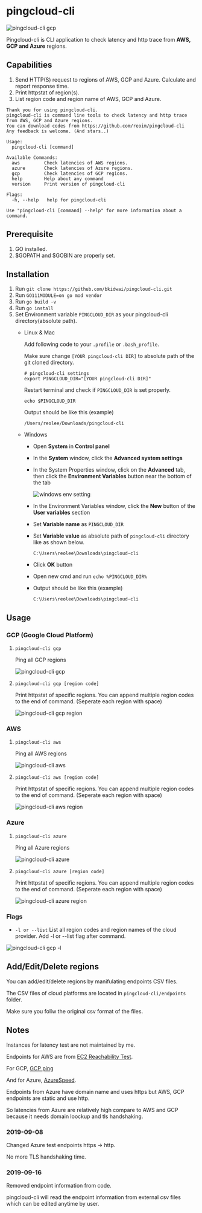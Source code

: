 # pingcloud-cli
![pingcloud-cli gcp](/assets/images/gcp-all.png)

Pingcloud-cli is CLI application to check latency and http trace from **AWS, GCP and Azure** regions.



## Capabilities

1.  Send HTTP(S) request to regions of AWS, GCP and Azure. Calculate and report response time.
2.  Print httpstat of region(s).
3.  List region code and region name of AWS, GCP and Azure.


```
Thank you for using pingcloud-cli.
pingcloud-cli is command line tools to check latency and http trace from AWS, GCP and Azure regions.
You can download codes from https://github.com/reoim/pingcloud-cli
Any feedback is welcome. (And stars..)

Usage:
  pingcloud-cli [command]

Available Commands:
  aws         Check latencies of AWS regions.
  azure       Check latencies of Azure regions.
  gcp         Check latencies of GCP regions.
  help        Help about any command
  version     Print version of pingcloud-cli

Flags:
  -h, --help   help for pingcloud-cli

Use "pingcloud-cli [command] --help" for more information about a command.
```

## Prerequisite
1.  GO installed.
2.  $GOPATH and $GOBIN are properly set.



## Installation
1.  Run `git clone https://github.com/bkidwai/pingcloud-cli.git`
2.  Run `GO111MODULE=on go mod vendor`
3.  Run `go build -v`
4.  Run `go install`
5.  Set Environment variable `PINGCLOUD_DIR` as your pingcloud-cli directory(absolute path). 
    * Linux & Mac
    
      Add following code to your `.profile` or `.bash_profile`. 
      
      Make sure change `[YOUR pingcloud-cli DIR]` to absolute path of the git cloned directory.
      ```
      # pingcloud-cli settings
      export PINGCLOUD_DIR="[YOUR pingcloud-cli DIR]"
      ```
      Restart terminal and check if `PINGCLOUD_DIR` is set properly.
      ```
      echo $PINGCLOUD_DIR
      ```
      Output should be like this (example)
      ```
      /Users/reolee/Downloads/pingcloud-cli
      ```
    * Windows

      * Open **System** in **Control panel**
      * In the **System** window, click the **Advanced system settings** 
      * In the System Properties window, click on the **Advanced** tab, then click the **Environment Variables** button near the bottom of the tab

        ![windows env setting](/assets/images/winenv.jpg)
      * In the Environment Variables window, click the **New** button of the **User variables** section
      * Set **Variable name** as `PINGCLOUD_DIR`
      * Set **Variable value** as absolute path of `pingcloud-cli` directory like as shown below.
        ```
        C:\Users\reolee\Downloads\pingcloud-cli
        ```
      * Click **OK** button
      * Open new cmd and run `echo %PINGCLOUD_DIR%`
      * Output should be like this (example)
        ```
        C:\Users\reolee\Downloads\pingcloud-cli
        ```


## Usage
### GCP (Google Cloud Platform)
1.  `pingcloud-cli gcp`

    Ping all GCP regions

    ![pingcloud-cli gcp](/assets/images/gcp.png)
2.  `pingcloud-cli gcp [region code]`

    Print httpstat of specific regions. You can append multiple region codes to the end of command. (Seperate each region with space)

    ![pingcloud-cli gcp region](/assets/images/gcp-region.png)
 

### AWS
1.  `pingcloud-cli aws`

    Ping all AWS regions

    ![pingcloud-cli aws](/assets/images/aws.png)
2.  `pingcloud-cli aws [region code]`

    Print httpstat of specific regions. You can append multiple region codes to the end of command. (Seperate each region with space)

    ![pingcloud-cli aws region](/assets/images/aws-region.png)

### Azure
1.  `pingcloud-cli azure`

    Ping all Azure regions

    ![pingcloud-cli azure](/assets/images/azure.png)
2.  `pingcloud-cli azure [region code]`

    Print httpstat of specific regions. You can append multiple region codes to the end of command. (Seperate each region with space)

    ![pingcloud-cli azure region](/assets/images/azure-region.png)

### Flags
* `-l or --list`
List all region codes and region names of the cloud provider. Add -l or --list flag after command.

![pingcloud-cli gcp -l](/assets/images/gcp-list.png) 

## Add/Edit/Delete regions
You can add/edit/delete regions by manifulating endpoints CSV files.

The CSV files of cloud platforms are located in `pingcloud-cli/endpoints` folder.

Make sure you follw the original csv format of the files.


## Notes
Instances for latency test are not maintained by me. 

Endpoints for AWS are from [EC2 Reachability Test](http://ec2-reachability.amazonaws.com/).

For GCP, [GCP ping](http://www.gcping.com/)

And for Azure, [AzureSpeed](https://github.com/blrchen/AzureSpeed).

Endpoints from Azure have domain name and uses https but AWS, GCP endpoints are static and use http. 

So latencies from Azure are relatively high compare to AWS and GCP because it needs domain loockup and tls handshaking.

### 2019-09-08
Changed Azure test endpoints https -> http.

No more TLS handshaking time.

### 2019-09-16
Removed endpoint information from code.

pingcloud-cli will read the endpoint information from external csv files which can be edited anytime by user.
